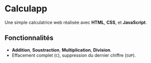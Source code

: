 # Calculapp

Une simple calculatrice web réalisée avec **HTML**, **CSS**, et **JavaScript**.

## Fonctionnalités

- **Addition**, **Soustraction**, **Multiplication**, **Division**.
- Effacement complet (`C`), suppression du dernier chiffre (`SUP`).
